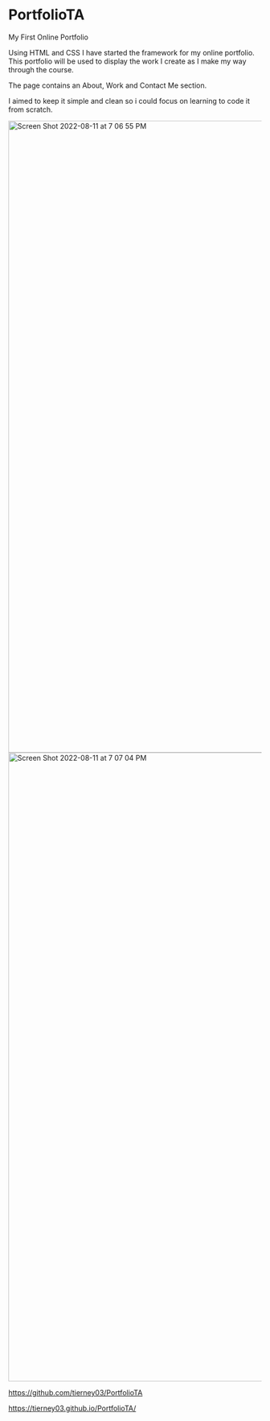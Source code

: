 # PortfolioTA
My First Online Portfolio

Using HTML and CSS I have started the framework for my online portfolio. This portfolio will be used to display the work I create as I make my way through the course.

The page contains an About, Work and Contact Me section.

I aimed to keep it simple and clean so i could focus on learning to code it from scratch.

<img width="1257" alt="Screen Shot 2022-08-11 at 7 06 55 PM" src="https://user-images.githubusercontent.com/107188552/184262528-ed76d880-d077-47b9-bdf2-799806f98eff.png">

<img width="1251" alt="Screen Shot 2022-08-11 at 7 07 04 PM" src="https://user-images.githubusercontent.com/107188552/184262663-2143a412-06ea-4cc1-a58c-5ce698d00e48.png">

https://github.com/tierney03/PortfolioTA

https://tierney03.github.io/PortfolioTA/
